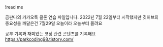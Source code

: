 !read me

곰판다의 카카오톡 클론 연습 파일입니다.
2022년 7월 22일부터 시작했지만 깃허브의 중요성을 깨달은건 7월29일 오늘이라 오늘부터 올려요 

공부 기록과 재미있는 코딩 관련 콘텐츠를 기록해요
https://parkcoding98.tistory.com/ 
